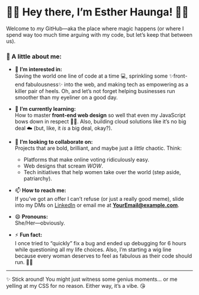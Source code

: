 # 💁‍♀️ Hey there, I’m Esther Haunga! 🌸✨  

Welcome to *my* GitHub—aka the place where magic happens (or where I spend way too much time arguing with my code, but let’s keep that between us).  

### 🦄 A little about me:  
- 👀 **I’m interested in:**  
  Saving the world one line of code at a time 💻, sprinkling some ✨front-end fabulousness✨ into the web, and making tech as empowering as a killer pair of heels. Oh, and let’s not forget helping businesses run smoother than my eyeliner on a good day.  

- 🌱 **I’m currently learning:**  
  How to master **front-end web design** so well that even my JavaScript bows down in respect 🧙‍♀️. Also, building cloud solutions like it’s no big deal ☁️ (but, like, it *is* a big deal, okay?).

- 💞️ **I’m looking to collaborate on:**  
  Projects that are bold, brilliant, and maybe just a *little* chaotic. Think:  
  - Platforms that make online voting ridiculously easy.  
  - Web designs that scream *WOW*.  
  - Tech initiatives that help women take over the world (step aside, patriarchy).  

- 📫 **How to reach me:**  
  If you’ve got an offer I can’t refuse (or just a really good meme), slide into my DMs on [LinkedIn](https://) or email me at **[YourEmail@example.com](mailto:YourEmail@example.com)**.  

- 😄 **Pronouns:**  
  She/Her—obviously.  

- ⚡ **Fun fact:**  
  I once tried to “quickly” fix a bug and ended up debugging for 6 hours while questioning all my life choices. Also, I’m starting a wig line because every woman deserves to feel as fabulous as their code should run. 💃💅  

---

✨ Stick around! You might just witness some genius moments... or me yelling at my CSS for no reason. Either way, it’s a vibe. 😘


<!---
Esther-Haunga/Esther-Haunga is a ✨ special ✨ repository because its `README.md` (this file) appears on your GitHub profile.
You can click the Preview link to take a look at your changes.
--->
